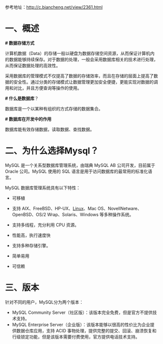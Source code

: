参考地址：<http://c.biancheng.net/view/2361.html>

# 一、概述

**# 数据存储方式**

计算机数据（Data）的存储一般以硬盘为数据存储空间资源，从而保证计算机内的数据能够持续保存。对于数据的处理，一般会采用数据库相关的技术进行处理，从而保证数据处理的高效性。

采用数据库的管理模式不仅提高了数据的存储效率，而且在存储的层面上提高了数据的安全性。通过分类的存储模式让数据管理更加安全便捷，更能实现对数据的调用和对比，并且方便查询等操作的使用。

**# 什么是数据库**？

数据库是一个以某种有组织的方式存储的数据集合。

**# 数据库在开发中的作用**

数据库能有效存储数据，读取数据、查找数据。

# 二、为什么选择Mysql？

MySQL 是一个关系型数据库管理系统，由瑞典 MySQL AB 公司开发，目前属于 Oracle 公司。MySQL 使用的 SQL 语言是用于访问数据库的最常用的标准化语言。

MySQL 数据库管理系统具有以下特性：

- 可移植

- 支持 AIX、FreeBSD、HP-UX、[Linux](http://c.biancheng.net/linux_tutorial/)、Mac OS、NovellNetware、OpenBSD、OS/2 Wrap、Solaris、Windows 等多种操作系统。

  

- 支持多线程，充分利用 CPU 资源。

- 性能高，执行速度快

- 支持多种存储引擎。

- 简单易用

- 可信赖

# 三、版本

针对不同的用户，MySQL分为两个版本：

- MySQL Community Server（社区版）：该版本完全免费，但是官方不提供技术支持。
- MySQL Enterprise Server（企业版）：该版本能够以很高的性价比为企业提供数据仓库应用，支持 ACID 事物处理，提供完整的提交、回滚、崩溃恢复和行级锁定功能，但是该版本需要付费使用，官方提供电话技术支持。



